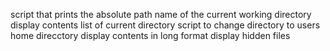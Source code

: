 script that prints the absolute path name of the current working directory
display contents list of current directory
script to change directory to users home direcctory
display contents in long format
display hidden files
